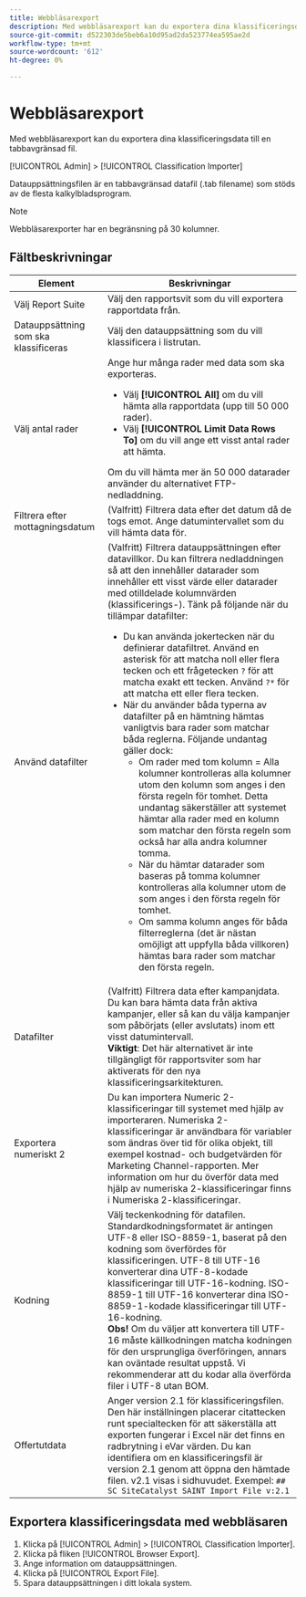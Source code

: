 ```yaml
---
title: Webbläsarexport
description: Med webbläsarexport kan du exportera dina klassificeringsdata till en tabbavgränsad fil.
source-git-commit: d522303de5beb6a10d95ad2da523774ea595ae2d
workflow-type: tm+mt
source-wordcount: '612'
ht-degree: 0%

---
```



# Webbläsarexport

Med webbläsarexport kan du exportera dina klassificeringsdata till en tabbavgränsad fil.

[!UICONTROL Admin] > [!UICONTROL Classification Importer]

Datauppsättningsfilen är en tabbavgränsad datafil (.tab filename) som stöds av de flesta kalkylbladsprogram.

>[!NOTE]
>Webbläsarexporter har en begränsning på 30 kolumner.

## Fältbeskrivningar

| Element | Beskrivningar |
| --- | --- |
| Välj Report Suite | Välj den rapportsvit som du vill exportera rapportdata från. |
| Datauppsättning som ska klassificeras | Välj den datauppsättning som du vill klassificera i listrutan. |
| Välj antal rader | Ange hur många rader med data som ska exporteras.<ul><li>Välj **[!UICONTROL All]** om du vill hämta alla rapportdata (upp till 50 000 rader).</li><li>Välj **[!UICONTROL Limit Data Rows To]** om du vill ange ett visst antal rader att hämta.</li></ul>Om du vill hämta mer än 50 000 datarader använder du alternativet FTP-nedladdning. |
| Filtrera efter mottagningsdatum | (Valfritt) Filtrera data efter det datum då de togs emot. Ange datumintervallet som du vill hämta data för. |
| Använd datafilter | (Valfritt) Filtrera datauppsättningen efter datavillkor. Du kan filtrera nedladdningen så att den innehåller datarader som innehåller ett visst värde eller datarader med otilldelade kolumnvärden (klassificerings-). Tänk på följande när du tillämpar datafilter:<ul><li>Du kan använda jokertecken när du definierar datafiltret. Använd en asterisk för att matcha noll eller flera tecken och ett frågetecken `?` för att matcha exakt ett tecken. Använd `?*` för att matcha ett eller flera tecken.</li><li>När du använder båda typerna av datafilter på en hämtning hämtas vanligtvis bara rader som matchar båda reglerna. Följande undantag gäller dock:<ul><li>Om rader med tom kolumn = Alla kolumner kontrolleras alla kolumner utom den kolumn som anges i den första regeln för tomhet. Detta undantag säkerställer att systemet hämtar alla rader med en kolumn som matchar den första regeln som också har alla andra kolumner tomma.</li><li>När du hämtar datarader som baseras på tomma kolumner kontrolleras alla kolumner utom de som anges i den första regeln för tomhet.</li><li>Om samma kolumn anges för båda filterreglerna (det är nästan omöjligt att uppfylla båda villkoren) hämtas bara rader som matchar den första regeln.</li></ul></ul> |
| Datafilter | (Valfritt) Filtrera data efter kampanjdata. Du kan bara hämta data från aktiva kampanjer, eller så kan du välja kampanjer som påbörjats (eller avslutats) inom ett visst datumintervall.<br>**Viktigt**: Det här alternativet är inte tillgängligt för rapportsviter som har aktiverats för den nya klassificeringsarkitekturen. |
| Exportera numeriskt 2 | Du kan importera Numeric 2-klassificeringar till systemet med hjälp av importeraren. Numeriska 2-klassificeringar är användbara för variabler som ändras över tid för olika objekt, till exempel kostnad- och budgetvärden för Marketing Channel-rapporten. Mer information om hur du överför data med hjälp av numeriska 2-klassificeringar finns i Numeriska 2-klassificeringar. |
| Kodning | Välj teckenkodning för datafilen. Standardkodningsformatet är antingen UTF-8 eller ISO-8859-1, baserat på den kodning som överfördes för klassificeringen. UTF-8 till UTF-16 konverterar dina UTF-8-kodade klassificeringar till UTF-16-kodning. ISO-8859-1 till UTF-16 konverterar dina ISO-8859-1-kodade klassificeringar till UTF-16-kodning.<br>**Obs!** Om du väljer att konvertera till UTF-16 måste källkodningen matcha kodningen för den ursprungliga överföringen, annars kan oväntade resultat uppstå. Vi rekommenderar att du kodar alla överförda filer i UTF-8 utan BOM. |
| Offertutdata | Anger version 2.1 för klassificeringsfilen. Den här inställningen placerar citattecken runt specialtecken för att säkerställa att exporten fungerar i Excel när det finns en radbrytning i eVar värden. Du kan identifiera om en klassificeringsfil är version 2.1 genom att öppna den hämtade filen. v2.1 visas i sidhuvudet. Exempel: `## SC SiteCatalyst SAINT Import File v:2.1` |

## Exportera klassificeringsdata med webbläsaren

1. Klicka på [!UICONTROL Admin] > [!UICONTROL Classification Importer].
1. Klicka på fliken [!UICONTROL Browser Export].
1. Ange information om datauppsättningen.
1. Klicka på [!UICONTROL Export File].
1. Spara datauppsättningen i ditt lokala system.
